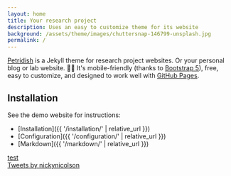 ```yaml
---
layout: home
title: Your research project
description: Uses an easy to customize theme for its website
background: /assets/theme/images/chuttersnap-146799-unsplash.jpg
permalink: /
---
```


[Petridish](https://github.com/peterdesmet/petridish) is a Jekyll theme for research project websites. Or your personal blog or lab website. 👩‍🔬 It's mobile-friendly (thanks to [Bootstrap 5](https://getbootstrap.com/docs/5.1/)), free, easy to customize, and designed to work well with [GitHub Pages](https://pages.github.com/).

## Installation

See the demo website for instructions:

- [Installation]({{ '/installation/' | relative_url }})
- [Configuration]({{ '/configuration/' | relative_url }})
- [Markdown]({{ '/markdown/' | relative_url }})

<div>
<a data-height="500" href="https://twitter.com/josephmwood/status/1565318233367904258">
test
</a>
<script async src="https://platform.twitter.com/widgets.js" charset="utf-8"></script>
</div>

<div>
          <a class="twitter-timeline" data-height="500" data-link-color="{{ site.colors.links }}" href="https://twitter.com/nickynicolson?ref_src=twsrc%5Etfw">
            Tweets by nickynicolson
          </a>
          <script async src="https://platform.twitter.com/widgets.js" charset="utf-8"></script>
</div>
